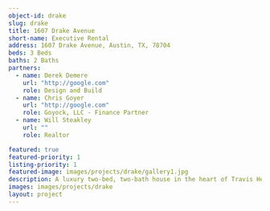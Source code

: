 ```yaml
---
object-id: drake
slug: drake
title: 1607 Drake Avenue
short-name: Executive Rental
address: 1607 Drake Avenue, Austin, TX, 78704
beds: 3 Beds
baths: 2 Baths
partners:
  - name: Derek Demere
    url: "http://google.com"
    role: Design and Build
  - name: Chris Goyer
    url: "http://google.com"
    role: Goyock, LLC - Finance Partner
  - name: Will Steakley
    url: ""
    role: Realtor

featured: true
featured-priority: 1
listing-priority: 1
featured-image: images/projects/drake/gallery1.jpg
description: A luxury two-bed, two-bath house in the heart of Travis Heights, walking distance to South Congress.
images: images/projects/drake
layout: project
---
```

